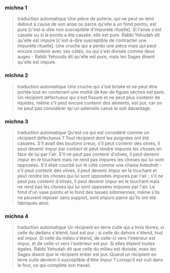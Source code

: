 
### michna 1
> traduction automatique
Une pièce de poterie, qui ne peut se tenir debout à cause de son anse ou parce qu'elle a un fond pointu, est pure [c'est-à-dire non susceptible d'impureté rituelle]. Si l'anse s'est cassée ou si la pointe a été cassée, elle est pure. Rabbi Yehudah dit qu'elle est impure [c'est-à-dire susceptible de contracter une impureté rituelle]. Une cruche qui a perdu une pièce mais qui peut encore contenir avec ses côtés, ou qui s'est divisée comme deux auges - Rabbi Yehouda dit qu'elle est pure, mais les Sages disent qu'elle est impure.

### michna 2
> traduction automatique
Une cruche qui s'est brisée et ne peut être portée tout en contenant une moitié de <em>kav</em> de figues sèches est pure. Un récipient défectueux qui s'est fissuré et ne peut plus contenir de liquides, même s'il peut encore contenir des aliments, est pur, car on ne peut pas considérer qu'un ustensile cassé le soit davantage.

### michna 3
> traduction automatique
Qu'est-ce qui est considéré comme un récipient défectueux ?  Tout récipient dont les poignées ont été cassées. S'il avait des boutons creux, s'il peut contenir des olives, il peut devenir impur par contact et peut rendre impures les choses en face de lui par l'air. S'il ne peut pas contenir d'olives, il peut devenir impur en le touchant mais ne rend pas impures les choses qui lui sont opposées.  S'il était couché sur le côté comme une chaise <em>katedrah</em> - s'il peut contenir des olives, il peut devenir impur en le touchant et peut rendre les choses qui lui sont opposées impures par l'air ; s'il ne peut pas contenir d'olives, il peut devenir impur en le touchant mais ne rend pas les choses qui lui sont opposées impures par l'air. Le fond d'un vase pointu et le fond des tasses sidoniennes, même s'ils ne peuvent reposer sans support, sont impurs parce qu'ils ont été fabriqués ainsi.

### michna 4
> traduction automatique
Un récipient en terre cuite qui a trois lèvres, si celle du dedans s'étend, tout est pur ; si celle du dehors s'étend, tout est impur.  Si celle du milieu s'étend, de celle-ci vers l'intérieur est impur, et de celle-ci vers l'extérieur est pur.  Si elles étaient toutes égales, Rabbi Yehudah dit que celle du milieu est divisée, mais les Sages disent que le récipient entier est pur. Quand un récipient en terre cuite devient-il susceptible d'être impur ? Lorsqu'il est cuit dans le four, ce qui complète son travail.

